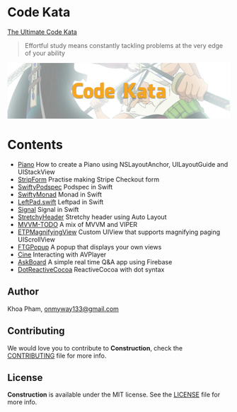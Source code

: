 # Code Kata

[The Ultimate Code Kata](http://blog.codinghorror.com/the-ultimate-code-kata/)
> Effortful study means constantly tackling problems at the very edge of your ability

![](Screenshots/Banner.png)

# Contents

- [Piano](/Piano) How to create a Piano using NSLayoutAnchor, UILayoutGuide and UIStackView
- [StripForm](/StripeForm) Practise making Stripe Checkout form
- [SwiftyPodspec](/SwiftyPodspec) Podspec in Swift
- [SwiftyMonad](/SwiftyMonad) Monad in Swift
- [LeftPad.swift](/LeftPad.swift) Leftpad in Swift
- [Signal](/Signal) Signal in Swift
- [StretchyHeader](/StretchyHeader) Stretchy header using Auto Layout
- [MVVM-TODO](/MVVM-TODO) A mix of MVVM and VIPER
- [ETPMagnifyingView](/ETPMagnifyingView) Custom UIView that supports magnifying paging UIScrollView
- [FTGPopup](/FTGPopup) A popup that displays your own views 
- [Cine](/Cine) Interacting with AVPlayer
- [AskBoard](/AskBoard) A simple real time Q&A app using Firebase
- [DotReactiveCocoa](/DotReactiveCocoa) ReactiveCocoa with dot syntax 


## Author

Khoa Pham, onmyway133@gmail.com

## Contributing

We would love you to contribute to **Construction**, check the [CONTRIBUTING](https://github.com/onmyway133/Construction/blob/master/CONTRIBUTING.md) file for more info.

## License

**Construction** is available under the MIT license. See the [LICENSE](https://github.com/onmyway133/Construction/blob/master/LICENSE.md) file for more info.
